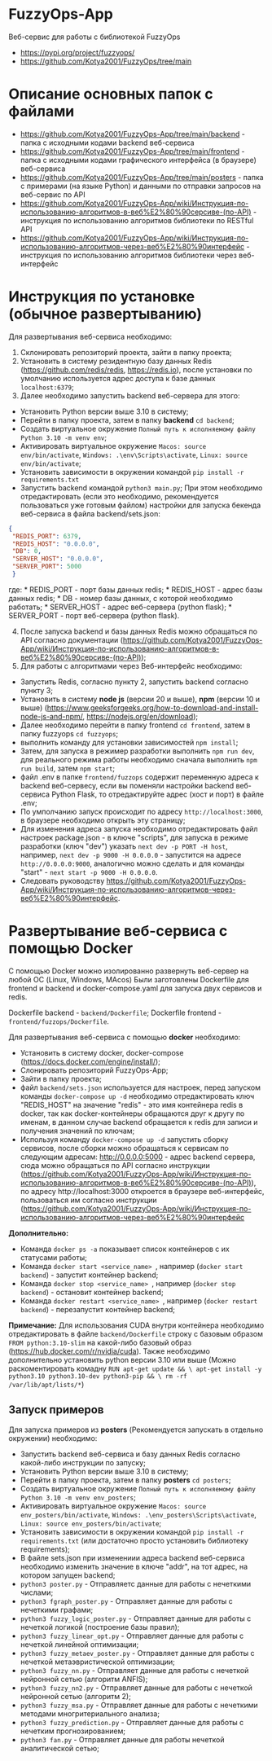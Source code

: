 # FuzzyOps-App
Веб-сервис для работы c библиотекой FuzzyOps

 * https://pypi.org/project/fuzzyops/
 * https://github.com/Kotya2001/FuzzyOps/tree/main

# Описание основных папок с файлами

 * https://github.com/Kotya2001/FuzzyOps-App/tree/main/backend - папка с исходными кодами backend веб-сервиса
 * https://github.com/Kotya2001/FuzzyOps-App/tree/main/frontend - папка с исходными кодами графического интерфейса (в браузере) веб-сервиса
 * https://github.com/Kotya2001/FuzzyOps-App/tree/main/posters - папка с примерами (на языке Python) и данными по отправки запросов на веб-сервис по API
 * https://github.com/Kotya2001/FuzzyOps-App/wiki/Инструкция-по-использованию-алгоритмов-в-веб%E2%80%90серсиве-(по-API) - инструкция по использованию алгоритмов библиотеки по RESTful API
 * https://github.com/Kotya2001/FuzzyOps-App/wiki/Инструкция-по-использованию-алгоритмов-через-веб%E2%80%90интерфейс - инструкция по использованию алгоритмов библиотеки через веб-интерфейс

# Инструкция по установке (обычное развертыванию)

Для развертывания веб-сервиса необходимо:

 1. Склонировать репозиторий проекта, зайти в папку проекта;
 2. Установить в систему резидентную базу данных Redis (https://github.com/redis/redis, https://redis.io), после установки по умолчанию используется адрес доступа к базе данных `localhost:6379`;
 3. Далее необходимо запустить backend веб-сервера для этого:
  * Установить Python версии выше 3.10 в систему;
  * Перейти в папку проекта, затем в папку **backend** ```cd backend```;
  * Создать виртуальное окружение `Полный путь к исполняемому файлу Python 3.10 -m venv env`;
  * Активировать виртуальное окружение `Macos: source env/bin/activate`, `Windows: .\env\Scripts\activate`, `Linux: source env/bin/activate`;
  * Установить зависимости в окружении командой  `pip install -r requirements.txt`
  * Запустить backend командой `python3 main.py`;
  При этом необходимо отредактировать (если это необходимо, рекомендуется пользоваться уже готовым файлом) настройки для запуска бекенда веб-сервиса в файла backend/sets.json:
   
   ```json
   {
	"REDIS_PORT": 6379,
	"REDIS_HOST": "0.0.0.0",
	"DB": 0,
	"SERVER_HOST": "0.0.0.0",
	"SERVER_PORT": 5000
	}
   ```

   где:
    * REDIS_PORT - порт базы данных redis;
	 * REDIS_HOST - адрес базы данных redis;
	 * DB - номер базы данных, с которой необходимо работать;
	 * SERVER_HOST - адрес веб-сервера (python flask);
	 * SERVER_PORT - порт веб-сервера (python flask).

4. После запуска backend и базы данных Redis можно обращаться по API согласно документации (https://github.com/Kotya2001/FuzzyOps-App/wiki/Инструкция-по-использованию-алгоритмов-в-веб%E2%80%90серсиве-(по-API));
5. Для работы с алгоритмами через Веб-интерфейс необходимо:
  * Запустить Redis, согласно пункту 2, запустить backend согласно пункту 3;
  * Установить в систему **node js** (версии 20 и выше), **npm** (версии 10 и выше) (https://www.geeksforgeeks.org/how-to-download-and-install-node-js-and-npm/, https://nodejs.org/en/download);
  * Далее необходимо перейти в папку frontend `cd frontend`, затем в папку fuzzyops `cd fuzzyops`;
  * выполнить команду для установки зависимостей `npm install`;
  * Затем, для запуска в режимер разработки выполнить `npm run dev`, для реального режима работы необходимо сначала выполнить `npm run build`, затем `npm start`;
  * файл .env в папке `frontend/fuzzops` содержит переменную адреса к backend веб-сервесу, если вы поменяли настройки backend веб-сервиса Python Flask, то отредактируйте адрес (хост и порт) в файле .env;
  * По умполчанию запуск происходит по адресу `http://localhost:3000`, в браузере необходимо открыть эту страницу;
  * Для изменения адреса запуска необходимо отредактировать файл настроек package.json - в ключе "scripts", для запуска в режиме разработки (ключ "dev") указать `next dev -p PORT -H host`, например,
  `next dev -p 9000 -H 0.0.0.0` - запуститcя на адресе `http://0.0.0.0:9000`, аналогично можно сделать и для команды "start" - `next start -p 9000 -H 0.0.0.0`. 
  * Следовать руководству https://github.com/Kotya2001/FuzzyOps-App/wiki/Инструкция-по-использованию-алгоритмов-через-веб%E2%80%90интерфейс.


# Развертывание веб-сервиса с помощью Docker

С помощью Docker можно изолированно развернуть веб-сервер на любой ОС (Linux, Windows, MAcos)
Были заготовлены Dockerfile для frontend и backend и docker-compose.yaml для запуска двух сервисов и redis.

Dockerfile backend - `backend/Dockerfile`;
Dockerfile frontend - `frontend/fuzzops/Dockerfile`.

Для развертывания веб-сервиса с помощью **docker** необходимо:
 * Установить в систему docker, docker-compose (https://docs.docker.com/engine/install/);
 * Слонировать репозиторий FuzzyOps-App;
 * Зайти в папку проекта;
 * файл `backend/sets.json` используется для настроек, перед запуском команды `docker-compose up -d` необходимо отредактировать ключ "REDIS_HOST" на значение "redis" - это имя контейнера redis в docker, так как docker-контейнеры обращаются друг к другу по именам, в данном случае backend  обращается к redis для записи и получения значений по ключам;
 * Используя команду `docker-compose up -d` запустить сборку сервисов, после сборки можно обращаться к сервисам по следующим адресам: http://0.0.0.0:5000 - адрес backend сервера, сюда можно обращаться по API согласно инструкции (https://github.com/Kotya2001/FuzzyOps-App/wiki/Инструкция-по-использованию-алгоритмов-в-веб%E2%80%90серсиве-(по-API)), по адресу http://localhost:3000 откроется в браузере веб-интерфейс, пользоваться им согласно инструкции (https://github.com/Kotya2001/FuzzyOps-App/wiki/Инструкция-по-использованию-алгоритмов-через-веб%E2%80%90интерфейс


**Дополнительно:**
 * Команда `docker ps -a` показывает список контейнеров с их статусами работы;
 * Команда `docker start <service_name> `, например (`docker start backend`) - запустит контейнер backend;
 * Команда `docker stop <service_name> `, например (`docker stop backend`) - остановит контейнер backend;
 * Команда `docker restart <service_name> `, например (`docker restart backend`) - перезапустит контейнер backend;
 
 
**Примечание:** Для использования CUDA внутри контейнера необходимо отредактировать в файле `backend/Dockerfile` строку с базовым образом `FROM python:3.10-slim` на какой-либо базовый образ (https://hub.docker.com/r/nvidia/cuda). 
Также необходимо дополнительно установить python версии 3.10 или выше (Можно раскоментировать комадну 
`RUN apt-get update && \
	apt-get install -y python3.10 python3.10-dev python3-pip && \
	rm -rf /var/lib/apt/lists/*`)

## Запуск примеров

Для запуска примеров из **posters** (Рекомендуется запускать в отдельно окружении) необходимо:
  * Запустить backend веб-сервиса и базу данных Redis согласно какой-либо инструкции по запуску;
  * Установить Python версии выше 3.10 в систему;
  * Перейти в папку проекта, затем в папку **posters** ```cd posters```;
  * Создать виртуальное окружение `Полный путь к исполняемому файлу Python 3.10 -m venv env_posters`;
  * Активировать виртуальное окружение `Macos: source env_posters/bin/activate`, `Windows: .\env_posters\Scripts\activate`, `Linux: source env_posters/bin/activate`;
  * Установить зависимости в окружении командой  `pip install -r requirements.txt` (или достаточно просто установить библиотеку requirements);
  * В файле sets.json при изменениии адреса backend веб-сервиса необходимо изменить значение в ключе "addr", на тот адрес, на котором запущен backend;
  * `python3 poster.py` - Отправляетс данные для работы с нечеткими числами;
  * `python3 fgraph_poster.py` - Отправляет данные для работы с нечеткими графами;
  * `python3 fuzzy_logic_poster.py` - Отправляет данные для работы с нечеткой логикой (построение базы правил);
  * `python3 fuzzy_linear_opt.py` - Отправляет данные для работы с нечеткой линейной оптимизации;
  * `python3 fuzzy_metaev_poster.py` - Отправляет данные для работы с нечеткой метаэвристической оптимизации;
  * `python3 fuzzy_nn.py` - Отправляет данные для работы с нечеткой нейронной сетью (алгоритм ANFIS);
  * `python3 fuzzy_nn2.py` - Отправляет данные для работы с нечеткой нейронной сетью (алгоритм 2);
  * `python3 fuzzy_msa.py` - Отправляет данные для работы с нечеткими методами многритериального анализа;
  * `python3 fuzzy_prediction.py` - Отправляет данные для работы с нечетким прогнозированием;
  * `python3 fan.py` - Отправляет данные для работы нечеткой аналитической сетью;
